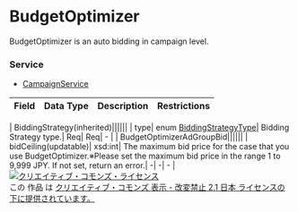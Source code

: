 # BudgetOptimizer
BudgetOptimizer is an auto bidding in campaign level.
### Service
+ [CampaignService](../services/CampaignService.md)

| Field | Data Type | Description | Restrictions | 
|---|---|---|---|

| BiddingStrategy(inherited)||||||
| type| enum <a href="./BiddingStrategyType.md">BiddingStrategyType</a>| Bidding Strategy type.| Req| Req| - |
| BudgetOptimizerAdGroupBid||||||
| bidCeiling(updatable)| xsd:int| The maximum bid price for the case that you use BudgetOptimizer.※Please set the maximum bid price in the range 1 to 9,999 JPY. If not set, return an error.| -| -| - |
<a rel="license" href="http://creativecommons.org/licenses/by-nd/2.1/jp/"><img alt="クリエイティブ・コモンズ・ライセンス" style="border-width:0" src="https://i.creativecommons.org/l/by-nd/2.1/jp/88x31.png" /></a><br />この 作品 は <a rel="license" href="http://creativecommons.org/licenses/by-nd/2.1/jp/">クリエイティブ・コモンズ 表示 - 改変禁止 2.1 日本 ライセンスの下に提供されています。</a>
